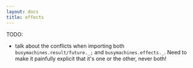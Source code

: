 ```yaml
---
layout: docs
title: effects
---
```


TODO:
* talk about the conflicts when importing both `busymachines.result/future._;` and `busymachines.effects._`. Need to make it painfully explicit that it's one or the other, never both!